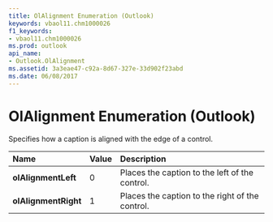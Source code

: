 ```yaml
---
title: OlAlignment Enumeration (Outlook)
keywords: vbaol11.chm1000026
f1_keywords:
- vbaol11.chm1000026
ms.prod: outlook
api_name:
- Outlook.OlAlignment
ms.assetid: 3a3eae47-c92a-8d67-327e-33d902f23abd
ms.date: 06/08/2017
---
```



# OlAlignment Enumeration (Outlook)

Specifies how a caption is aligned with the edge of a control.



|Name|Value|Description|
|:-----|:-----|:-----|
| **olAlignmentLeft**|0|Places the caption to the left of the control.|
| **olAlignmentRight**|1|Places the caption to the right of the control.|

